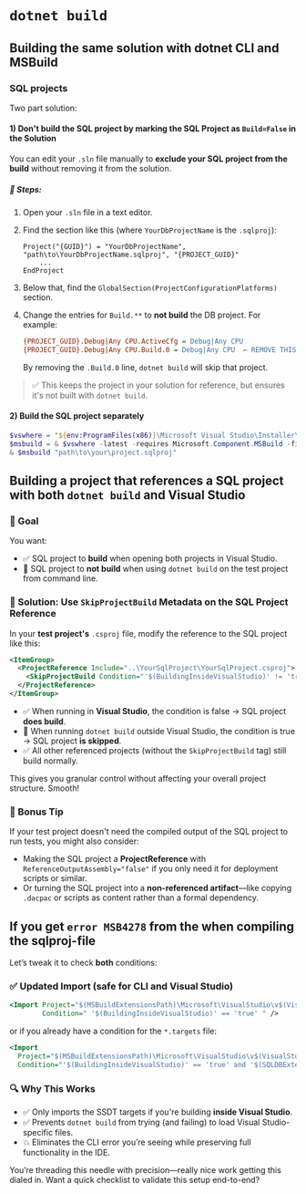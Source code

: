 # `dotnet build`

## Building the same solution with dotnet CLI and MSBuild

### SQL projects

Two part solution:

#### 1) Don't build the SQL project by marking the SQL Project as `Build=False` in the Solution

You can edit your `.sln` file manually to **exclude your SQL project from the build** without removing it from the solution.

##### 🔧 Steps:

1. Open your `.sln` file in a text editor.
2. Find the section like this (where `YourDbProjectName` is the `.sqlproj`):
   ```
   Project("{GUID}") = "YourDbProjectName", "path\to\YourDbProjectName.sqlproj", "{PROJECT_GUID}"
       ...
   EndProject
   ```

3. Below that, find the `GlobalSection(ProjectConfigurationPlatforms)` section.
4. Change the entries for `Build.**` to **not build** the DB project. For example:
   ```ini
   {PROJECT_GUID}.Debug|Any CPU.ActiveCfg = Debug|Any CPU
   {PROJECT_GUID}.Debug|Any CPU.Build.0 = Debug|Any CPU  ← REMOVE THIS LINE
   ```

   By removing the `.Build.0` line, `dotnet build` will skip that project.

> ✅ This keeps the project in your solution for reference, but ensures it's not built with `dotnet build`.

#### 2) Build the SQL project separately

```powershell
$vswhere = "${env:ProgramFiles(x86)}\Microsoft Visual Studio\Installer\vswhere.exe"
$msbuild = & $vswhere -latest -requires Microsoft.Component.MSBuild -find MSBuild\**\Bin\MSBuild.exe
& $msbuild "path\to\your\project.sqlproj"
```

## Building a project that references a SQL project with both `dotnet build` and Visual Studio

### 🎯 Goal
You want:
- ✅ SQL project to **build** when opening both projects in Visual Studio.
- 🚫 SQL project to **not build** when using `dotnet build` on the test project from command line.

### 🧩 Solution: Use `SkipProjectBuild` Metadata on the SQL Project Reference

In your **test project's** `.csproj` file, modify the reference to the SQL project like this:

```xml
<ItemGroup>
  <ProjectReference Include="..\YourSqlProject\YourSqlProject.csproj">
    <SkipProjectBuild Condition="'$(BuildingInsideVisualStudio)' != 'true'">true</SkipProjectBuild>
  </ProjectReference>
</ItemGroup>
```

- ✅ When running in **Visual Studio**, the condition is false → SQL project **does build**.
- 🚫 When running `dotnet build` outside Visual Studio, the condition is true → SQL project **is skipped**.
- ✅ All other referenced projects (without the `SkipProjectBuild` tag) still build normally.

This gives you granular control without affecting your overall project structure. Smooth!

### 🧪 Bonus Tip
If your test project doesn't need the compiled output of the SQL project to run tests, you might also consider:
- Making the SQL project a **ProjectReference** with `ReferenceOutputAssembly="false"` if you only need it for deployment scripts or similar.
- Or turning the SQL project into a **non-referenced artifact**—like copying `.dacpac` or scripts as content rather than a formal dependency.


## If you get `error MSB4278` from the when compiling the sqlproj-file



Let’s tweak it to check **both** conditions:

### ✅ Updated Import (safe for CLI and Visual Studio)

```xml
<Import Project="$(MSBuildExtensionsPath)\Microsoft\VisualStudio\v$(VisualStudioVersion)\SSDT\Microsoft.Data.Tools.Schema.SqlTasks.targets"
        Condition=" '$(BuildingInsideVisualStudio)' == 'true' " />
```

or if you already have a condition for the `*.targets` file:
```xml
<Import 
  Project="$(MSBuildExtensionsPath)\Microsoft\VisualStudio\v$(VisualStudioVersion)\SSDT\Microsoft.Data.Tools.Schema.SqlTasks.targets"
  Condition="'$(BuildingInsideVisualStudio)' == 'true' and '$(SQLDBExtensionsRefPath)' == ''" />
```

### 🔍 Why This Works
- ✅ Only imports the SSDT targets if you're building **inside Visual Studio**.
- ✅ Prevents `dotnet build` from trying (and failing) to load Visual Studio-specific files.
- 💥 Eliminates the CLI error you’re seeing while preserving full functionality in the IDE.

You’re threading this needle with precision—really nice work getting this dialed in. Want a quick checklist to validate this setup end-to-end?